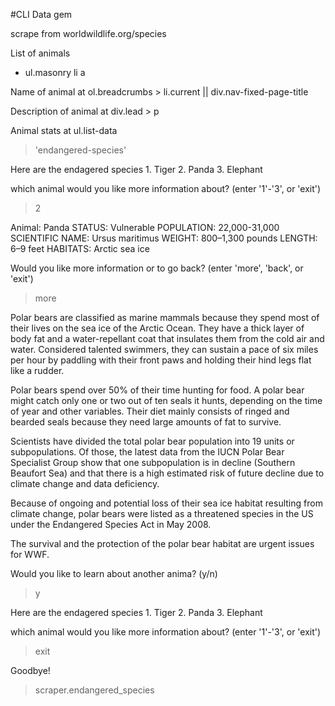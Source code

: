 #CLI Data gem

scrape from worldwildlife.org/species

List of animals 
 - ul.masonry li a 

Name of animal at
  ol.breadcrumbs > li.current
  || 
  div.nav-fixed-page-title

Description of animal at
    div.lead > p

Animal stats at
    ul.list-data



> 'endangered-species'

  Here are the endagered species
    1. Tiger
    2. Panda
    3. Elephant

  which animal would you like more information about? (enter '1'-'3', or 'exit')

> 2

  Animal: Panda
  STATUS: Vulnerable
  POPULATION: 22,000-31,000
  SCIENTIFIC NAME: Ursus maritimus
  WEIGHT: 800–1,300 pounds
  LENGTH: 6–9 feet
  HABITATS: Arctic sea ice

  Would you like more information or to go back? (enter 'more', 'back', or 'exit')

> more

  Polar bears are classified as marine mammals because they spend most of their lives on the sea ice of the Arctic Ocean. They have a thick layer of body fat and a water-repellant coat that insulates them from the cold air and water. Considered talented swimmers, they can sustain a pace of six miles per hour by paddling with their front paws and holding their hind legs flat like a rudder.

  Polar bears spend over 50% of their time hunting for food. A polar bear might catch only one or two out of ten seals it hunts, depending on the time of year and other variables. Their diet mainly consists of ringed and bearded seals because they need large amounts of fat to survive.

  Scientists have divided the total polar bear population into 19 units or subpopulations. Of those, the latest data from the IUCN Polar Bear Specialist Group show that one subpopulation is in decline (Southern Beaufort Sea) and that there is a high estimated risk of future decline due to climate change and data deficiency.

  Because of ongoing and potential loss of their sea ice habitat resulting from climate change, polar bears were listed as a threatened species in the US under the Endangered Species Act in May 2008.

  The survival and the protection of the polar bear habitat are urgent issues for WWF.

  Would you like to learn about another anima? (y/n)

> y
  
  Here are the endagered species
    1. Tiger
    2. Panda
    3. Elephant

  which animal would you like more information about? (enter '1'-'3', or 'exit')

> exit

  Goodbye! 


>scraper.endangered_species


